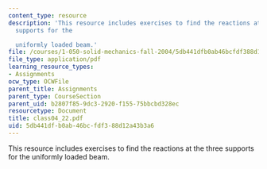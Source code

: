 ```yaml
---
content_type: resource
description: 'This resource includes exercises to find the reactions at the three
  supports for the

  uniformly loaded beam.'
file: /courses/1-050-solid-mechanics-fall-2004/5db441dfb0ab46bcfdf388d12a43b3a6_class04_22.pdf
file_type: application/pdf
learning_resource_types:
- Assignments
ocw_type: OCWFile
parent_title: Assignments
parent_type: CourseSection
parent_uid: b2807f85-9dc3-2920-f155-75bbcbd328ec
resourcetype: Document
title: class04_22.pdf
uid: 5db441df-b0ab-46bc-fdf3-88d12a43b3a6
---
```

This resource includes exercises to find the reactions at the three supports for the
uniformly loaded beam.


